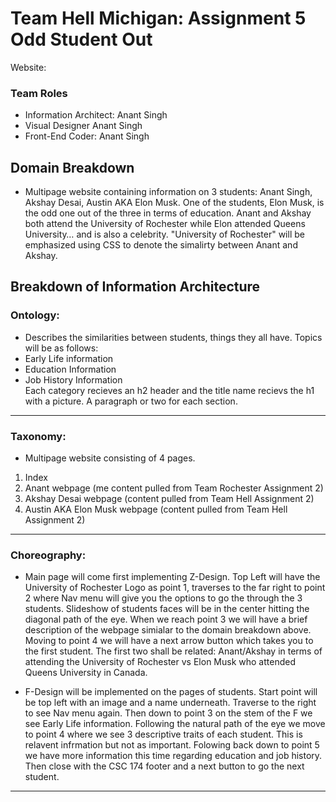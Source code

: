 # Team Hell Michigan: Assignment 5 Odd Student Out 

Website: 

### Team Roles 
- Information Architect: Anant Singh 
- Visual Designer Anant Singh 
- Front-End Coder: Anant Singh
## Domain Breakdown 

 * Multipage website containing information on 3 students: Anant Singh, Akshay Desai, Austin AKA Elon Musk. One of the students, Elon Musk, is the odd one out of the three in terms of education. Anant and Akshay both attend the University of Rochester while Elon attended Queens University… and is also a celebrity. "University of Rochester" will be emphasized using CSS to denote the simalirty between Anant and Akshay.

## Breakdown of Information Architecture

### Ontology: 
* Describes the similarities between students, things they all have. 
Topics will be as follows: 
* Early Life information
* Education Information
* Job History Information  
Each category recieves an h2 header and the title name recievs the h1 with a picture. A paragraph or two for each section.

	
---  

### Taxonomy:
* Multipage website consisting of 4 pages.
1.	Index 
2.	Anant webpage (me content pulled from Team Rochester Assignment 2)
3.	Akshay Desai webpage (content pulled from Team Hell Assignment 2)
4.	Austin AKA Elon Musk webpage (content pulled from Team Hell Assignment 2)

---  

### Choreography:  
* Main page will come first implementing Z-Design. Top Left will have the University of Rochester Logo as point 1, traverses to the far right to point 2 where Nav menu will give you the options to go the through the 3 students. Slideshow of students faces will be in the center hitting the diagonal path of the eye. When we reach point 3 we will have a brief description of the webpage simialar to the domain breakdown above. Moving to point 4 we will have a next arrow button which takes you to the first student. The first two shall be related: Anant/Akshay in terms of attending the University of Rochester vs Elon Musk who attended Queens University in Canada.

* F-Design will be implemented on the pages of students. Start point will be top left with an image and a name underneath. Traverse to the right to see Nav menu again. Then down to point 3 on the stem of the F we see Early Life information. Following the natural path of the eye we move to point 4 where we see 3 descriptive traits of each student. This is relavent infrmation but not as important. Folowing back down to point 5 we have more information this time regarding education and job history. Then close with the CSC 174 footer and a next button to go the next student.

--- 
	 




